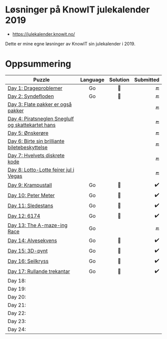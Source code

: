 # Løsninger på KnowIT julekalender 2019

* https://julekalender.knowit.no/

Dette er mine egne løsninger av KnowIT sin julekalender i 2019.

# Oppsummering

| Puzzle        | Language | Solution | Submitted |
| ------------- |:---:|:-------------:| -----:|
| [Day 1: Drageproblemer](https://julekalender.knowit.no/doors/ck3ln1prramud0109sqetdk7g) | Go | :santa: | :end: |
| [Day 2: Syndefloden](https://julekalender.knowit.no/doors/ck3n9yxzraz7h0109wu72kzoo) | Go | :santa: | :end: |
| [Day 3: Flate pakker er også pakker](https://julekalender.knowit.no/doors/ck3naau5qaza901092kpj4a40) |  |  | :end: |
| [Day 4: Piratsneglen Sneglulf og skattekartet hans](https://julekalender.knowit.no/doors/ck3q4m03ubk5y0109bquxtumd) |  |  | :end: |
| [Day 5: Ønskerøre](https://julekalender.knowit.no/doors/ck3r9wecdbu640109c9lkl93c) |  |  | :end: |
| [Day 6: Birte sin brilliante biletebeskyttelse](https://julekalender.knowit.no/doors/ck3r9zcm6bu7d0109solzlvjy) |  |  | :end: |
| [Day 7: Hvelvets diskrete kode](https://julekalender.knowit.no/doors/ck3ukyvpocn0f0109cxuw21ht) |  |  | :end: |
| [Day 8: Lotto-Lotte feirer jul i Vegas](https://julekalender.knowit.no/doors/ck3vz7az2czyv0109y0s5nbud) |  |  | :end: |
| [Day 9: Krampustall](https://julekalender.knowit.no/doors/ck3vosq73cw370109qnk7nu17) | Go | :santa: | :heavy_check_mark: |
| [Day 10: Peter Meter](https://julekalender.knowit.no/doors/ck3yevkngdqko0109dffrev8n) | Go | :santa: | :heavy_check_mark: |
| [Day 11: Sledestans](https://julekalender.knowit.no/doors/ck4006l3gefub0109eto9igva) | Go | :santa: | :heavy_check_mark: |
| [Day 12: 6174](https://julekalender.knowit.no/doors/ck417qqxweuxl0109wpvym4g9) | Go | :santa: | :heavy_check_mark: |
| [Day 13: The A-maze-ing Race](https://julekalender.knowit.no/doors/ck433vam5fn1h0109s2udvjgj) | Go |  | :end: |
| [Day 14: Alvesekvens](https://julekalender.knowit.no/doors/ck44948smg2px01096ifl05f4) | Go | :santa: | :heavy_check_mark: |
| [Day 15: 3D-pynt](https://julekalender.knowit.no/doors/ck468jznjgvry0109ri4x89qg) | Go | :santa: | :heavy_check_mark: |
| [Day 16: Seilkryss](https://gist.github.com/knowitkodekalender/6fbb4d657be69b28e71add6cc9c6ffdb) | Go | :santa: | :heavy_check_mark: |
| [Day 17: Rullande trekantar](https://julekalender.knowit.no/doors/ck48plyxehtde01096odswazu) | Go | :santa: | :heavy_check_mark: |
| Day 18:  |  |  |  |
| Day 19:  |  |  |  |
| Day 20:  |  |  |  |
| Day 21:  |  |  |  |
| Day 22:  |  |  |  |
| Day 23:  |  |  |  |
| Day 24:  |  |  |  |
